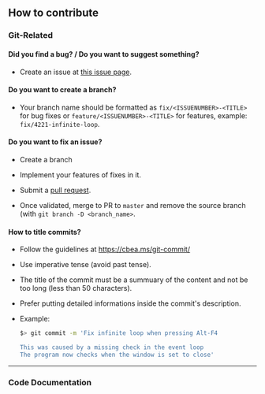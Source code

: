 ## How to contribute

### Git-Related

#### **Did you find a bug?** / **Do you want to suggest something?**

* Create an issue at [this issue page](https://github.com/KilianPAGEOT/DashFrame/issues).

#### **Do you want to create a branch?**

* Your branch name should be formatted as `fix/<ISSUENUMBER>-<TITLE>` for bug fixes or `feature/<ISSUENUMBER>-<TITLE>` for features, example: `fix/4221-infinite-loop`.

#### **Do you want to fix an issue?**

* Create a branch

* Implement your features of fixes in it.

* Submit a [pull request](https://github.com/KilianPAGEOT/DashFrame/pulls).

* Once validated, merge to PR to `master` and remove the source branch (with `git branch -D <branch_name>`.

#### **How to title commits?**

* Follow the guidelines at https://cbea.ms/git-commit/

* Use imperative tense (avoid past tense).

* The title of the commit must be a summuary of the content and not be too long (less than 50 characters).

* Prefer putting detailed informations inside the commit's description.

* Example:
  ```sh
  $> git commit -m 'Fix infinite loop when pressing Alt-F4
  
  This was caused by a missing check in the event loop
  The program now checks when the window is set to close'
  ```

***

### Code Documentation
